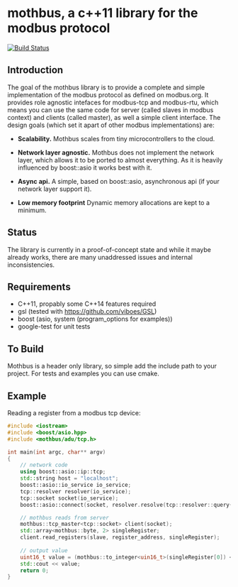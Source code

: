 # mothbus, a c++11 library for the modbus protocol

[![Build Status](https://travis-ci.org/ChrisBFX/mothbus.svg?branch=master)](https://travis-ci.org/ChrisBFX/mothbus)

## Introduction

The goal of the mothbus library is to provide a complete and simple implementation of the 
modbus protocol as defined on modbus.org. It provides role agnostic intefaces for modbus-tcp 
and modbus-rtu, which means you can use the same code for server (called slaves in modbus context)
and clients (called master), as well a simple client interface.
The design goals (which set it apart of other modbus implementations) are:

* **Scalability.** Mothbus scales from tiny microcontrollers to the cloud.

* **Network layer agnostic.**  Mothbus does not implement the network layer, which allows it to 
be ported to almost everything. As it is heavily influenced by boost::asio it works best with it.

* **Async api.** A simple, based on boost::asio, asynchronous api (if your network layer support it).

* **Low memory footprint** Dynamic memory allocations are kept to a minimum.

## Status

The library is currently in a proof-of-concept state and while it maybe already works, there are many
unaddressed issues and internal inconsistencies.

## Requirements

* C++11, propably some C++14 features required
* gsl (tested with https://github.com/viboes/GSL)
* boost (asio, system (program_options for examples))
* google-test for unit tests


## To Build

Mothbus is a header only library, so simple add the include path to your project.
For tests and examples you can use cmake.

## Example

Reading a register from a modbus tcp device:
```C++
#include <iostream>
#include <boost/asio.hpp>
#include <mothbus/adu/tcp.h>

int main(int argc, char** argv)
{	
	// network code
	using boost::asio::ip::tcp;
	std::string host = "localhost";	
	boost::asio::io_service io_service;
	tcp::resolver resolver(io_service);
	tcp::socket socket(io_service);
	boost::asio::connect(socket, resolver.resolve(tcp::resolver::query{host, "502"}));

	// mothbus reads from server
	mothbus::tcp_master<tcp::socket> client(socket);
	std::array<mothbus::byte, 2> singleRegister;
	client.read_registers(slave, register_address, singleRegister);
	
	// output value
	uint16_t value = (mothbus::to_integer<uin16_t>(singleRegister[0]) << 8) + mothbus::to_integer<uin16_t>(singleRegister[0]);
	std::cout << value;	
	return 0;
}
```